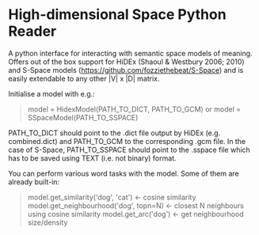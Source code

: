 High-dimensional Space Python Reader
============

A python interface for interacting with semantic space models of meaning.
Offers out of the box support for HiDEx (Shaoul & Westbury 2006; 2010) and S-Space models (https://github.com/fozziethebeat/S-Space) and is easily extendable to any other |V| x |D| matrix.

Initialise a model with e.g.:
> model = HidexModel(PATH_TO_DICT, PATH_TO_GCM)
or
> model = SSpaceModel(PATH_TO_SSPACE)

PATH_TO_DICT should point to the .dict file output by HiDEx (e.g. combined.dict) and PATH_TO_GCM to the corresponding .gcm file.
In the case of S-Space, PATH_TO_SSPACE should point to the .sspace file which has to be saved using TEXT (i.e. not binary) format.

You can perform various word tasks with the model. Some of them are already built-in:

> model.get_similarity('dog', 'cat') <- cosine similarity
> model.get_neighbourhood('dog', topn=N) <- closest N neighbours using cosine
    similarity
> model.get_arc('dog') <- get neighbourhood size/density
